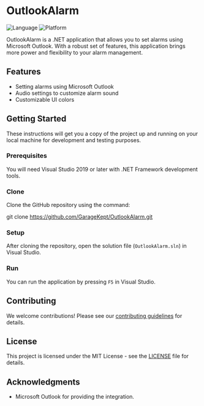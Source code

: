 # OutlookAlarm

![Language](https://img.shields.io/badge/language-C%23-blue)
![Platform](https://img.shields.io/badge/platform-Windows-blue)

OutlookAlarm is a .NET application that allows you to set alarms using Microsoft Outlook. With a robust set of features, this application brings more power and flexibility to your alarm management.

## Features

- Setting alarms using Microsoft Outlook
- Audio settings to customize alarm sound
- Customizable UI colors

## Getting Started

These instructions will get you a copy of the project up and running on your local machine for development and testing purposes.

### Prerequisites

You will need Visual Studio 2019 or later with .NET Framework development tools.

### Clone

Clone the GitHub repository using the command:

git clone https://github.com/GarageKept/OutlookAlarm.git


### Setup

After cloning the repository, open the solution file (`OutlookAlarm.sln`) in Visual Studio. 

### Run

You can run the application by pressing `F5` in Visual Studio.

## Contributing

We welcome contributions! Please see our [contributing guidelines]() for details.

## License

This project is licensed under the MIT License - see the [LICENSE]() file for details.

## Acknowledgments

* Microsoft Outlook for providing the integration.
